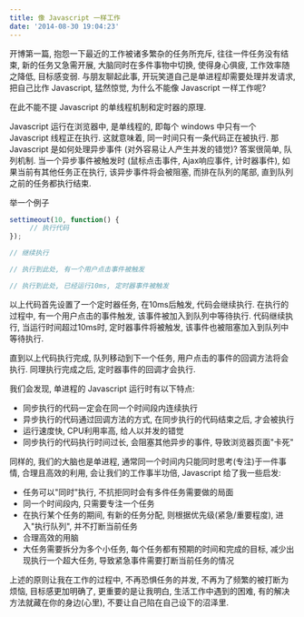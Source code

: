 ```yaml
---
title: 像 Javascript 一样工作
date: '2014-08-30 19:04:23'
---
```


开博第一篇, 抱怨一下最近的工作被诸多繁杂的任务所充斥, 往往一件任务没有结束, 新的任务又急需开展, 大脑同时在多件事物中切换, 使得身心俱疲, 工作效率随之降低, 目标感变弱. 与朋友聊起此事, 开玩笑道自己是单进程却需要处理并发请求, 把自己比作 Javascript, 猛然惊觉, 为什么不能像 Javascript 一样工作呢?

在此不能不提 Javascript 的单线程机制和定时器的原理.

Javascript 运行在浏览器中, 是单线程的, 即每个 windows 中只有一个 Javascript 线程正在执行. 这就意味着, 同一时间只有一条代码正在被执行. 那 Javascript 是如何处理异步事件 (对外容易让人产生并发的错觉)? 答案很简单, 队列机制. 当一个异步事件被触发时 (鼠标点击事件, Ajax响应事件, 计时器事件), 如果当前有其他任务正在执行, 该异步事件将会被阻塞, 而排在队列的尾部, 直到队列之前的任务都执行结束.

举一个例子

```javascript
settimeout(10, function() {
     // 执行代码
});

// 继续执行

// 执行到此处, 有一个用户点击事件被触发

// 执行到此处, 已经运行10ms, 定时器事件被触发
```

以上代码首先设置了一个定时器任务, 在10ms后触发, 代码会继续执行. 在执行的过程中, 有一个用户点击的事件触发, 该事件被加入到队列中等待执行. 代码继续执行, 当运行时间超过10ms时, 定时器事件将被触发, 该事件也被阻塞加入到队列中等待执行.

直到以上代码执行完成, 队列移动到下一个任务, 用户点击的事件的回调方法将会执行. 同理执行完成之后, 定时器事件的回调才会执行.

我们会发现, 单进程的 Javascript 运行时有以下特点:

- 同步执行的代码一定会在同一个时间段内连续执行
- 异步执行的代码通过回调方法的方式, 在同步执行的代码结束之后, 才会被执行
- 运行速度快, CPU利用率高, 给人以并发的错觉
- 同步执行的代码执行时间过长, 会阻塞其他异步的事件, 导致浏览器页面"卡死"

同样的, 我们的大脑也是单进程, 通常同一个时间内只能同时思考(专注)于一件事情, 合理且高效的利用, 会让我们的工作事半功倍, Javascript 给了我一些启发:

- 任务可以"同时"执行, 不抗拒同时会有多件任务需要做的局面
- 同一个时间段内, 只需要专注一个任务
- 在执行某个任务的期间, 有新的任务分配, 则根据优先级(紧急/重要程度), 进入"执行队列", 并不打断当前任务
- 合理高效的用脑
- 大任务需要拆分为多个小任务, 每个任务都有预期的时间和完成的目标, 减少出现执行一个超大任务, 导致紧急事件需要打断当前任务的情况

上述的原则让我在工作的过程中, 不再恐惧任务的并发, 不再为了频繁的被打断为烦恼, 目标感更加明确了, 更重要的是让我明白, 生活工作中遇到的困难, 有的解决方法就藏在你的身边(心里), 不要让自己陷在自己设下的沼泽里.
